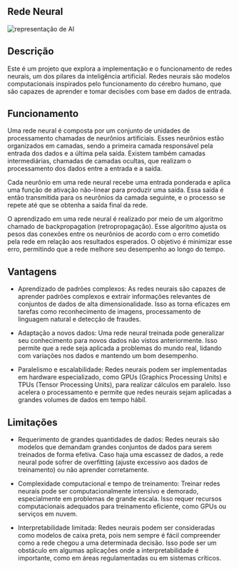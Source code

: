 ## Rede Neural
![representação de AI](https://cryptoid.com.br/wp-content/uploads/2018/10/iStock-871148930-1440x564_c.jpg)
## Descrição
Este é um projeto que explora a implementação e o funcionamento de redes neurais, um dos pilares da inteligência artificial. Redes neurais são modelos computacionais inspirados pelo funcionamento do cérebro humano, que são capazes de aprender e tomar decisões com base em dados de entrada.
## Funcionamento
Uma rede neural é composta por um conjunto de unidades de processamento chamadas de neurônios artificiais. Esses neurônios estão organizados em camadas, sendo a primeira camada responsável pela entrada dos dados e a última pela saída. Existem também camadas intermediárias, chamadas de camadas ocultas, que realizam o processamento dos dados entre a entrada e a saída.

Cada neurônio em uma rede neural recebe uma entrada ponderada e aplica uma função de ativação não-linear para produzir uma saída. Essa saída é então transmitida para os neurônios da camada seguinte, e o processo se repete até que se obtenha a saída final da rede.

O aprendizado em uma rede neural é realizado por meio de um algoritmo chamado de backpropagation (retropropagação). Esse algoritmo ajusta os pesos das conexões entre os neurônios de acordo com o erro cometido pela rede em relação aos resultados esperados. O objetivo é minimizar esse erro, permitindo que a rede melhore seu desempenho ao longo do tempo.
## Vantagens
- Aprendizado de padrões complexos: As redes neurais são capazes de aprender padrões complexos e extrair informações relevantes de conjuntos de dados de alta dimensionalidade. Isso as torna eficazes em tarefas como reconhecimento de imagens, processamento de linguagem natural e detecção de fraudes.

- Adaptação a novos dados: Uma rede neural treinada pode generalizar seu conhecimento para novos dados não vistos anteriormente. Isso permite que a rede seja aplicada a problemas do mundo real, lidando com variações nos dados e mantendo um bom desempenho.

- Paralelismo e escalabilidade: Redes neurais podem ser implementadas em hardware especializado, como GPUs (Graphics Processing Units) e TPUs (Tensor Processing Units), para realizar cálculos em paralelo. Isso acelera o processamento e permite que redes neurais sejam aplicadas a grandes volumes de dados em tempo hábil.
## Limitações
- Requerimento de grandes quantidades de dados: Redes neurais são modelos que demandam grandes conjuntos de dados para serem treinados de forma efetiva. Caso haja uma escassez de dados, a rede neural pode sofrer de overfitting (ajuste excessivo aos dados de treinamento) ou não aprender corretamente.

- Complexidade computacional e tempo de treinamento: Treinar redes neurais pode ser computacionalmente intensivo e demorado, especialmente em problemas de grande escala. Isso requer recursos computacionais adequados para treinamento eficiente, como GPUs ou serviços em nuvem.

- Interpretabilidade limitada: Redes neurais podem ser consideradas como modelos de caixa preta, pois nem sempre é fácil compreender como a rede chegou a uma determinada decisão. Isso pode ser um obstáculo em algumas aplicações onde a interpretabilidade é importante, como em áreas regulamentadas ou em sistemas críticos.
